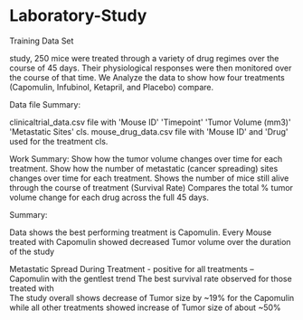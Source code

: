# Laboratory-Study
Training Data Set

study, 250 mice were treated through a variety of drug regimes over the course of 45 days. Their physiological responses were then monitored over the course of that time. We Analyze the data to show how four treatments (Capomulin, Infubinol, Ketapril, and Placebo) compare.

Data file Summary:

clinicaltrial_data.csv file with 'Mouse ID'	'Timepoint'	'Tumor Volume (mm3)'	'Metastatic Sites' cls.
mouse_drug_data.csv file with 'Mouse ID' and 'Drug' used for the treatment cls.   


Work Summary:
Show how the tumor volume changes over time for each treatment.
Show how the number of metastatic (cancer spreading) sites changes over time for each treatment.
Shows the number of mice still alive through the course of treatment (Survival Rate)
Compares the total % tumor volume change for each drug across the full 45 days.



Summary:

Data shows the best performing treatment is Capomulin. 
Every Mouse treated with Capomulin showed decreased Tumor volume over the duration of the study 

Metastatic Spread During Treatment - positive for all treatments – Capomulin with the gentlest trend 
The best survival rate observed for those treated with  
The study overall shows decrease of Tumor size by ~19% for the  Capomulin while all other treatments showed increase of Tumor size of about ~50% 

